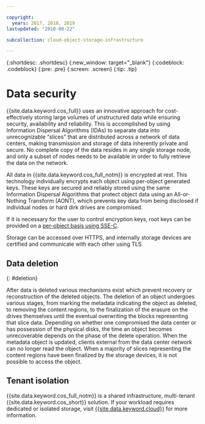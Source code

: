 ```yaml
---

copyright:
  years: 2017, 2018, 2019
lastupdated: "2018-08-22"

subcollection: cloud-object-storage-infrastructure

---
```

{:shortdesc: .shortdesc}
{:new_window: target="_blank"}
{:codeblock: .codeblock}
{:pre: .pre}
{:screen: .screen}
{:tip: .tip}


# Data security

{{site.data.keyword.cos_full}} uses an innovative approach for cost-effectively storing large volumes of unstructured data while ensuring security, availability and reliability. This is accomplished by using Information Dispersal Algorithms (IDAs) to separate data into unrecognizable “slices” that are distributed across a network of data centers, making transmission and storage of data inherently private and secure. No complete copy of the data resides in any single storage node, and only a subset of nodes needs to be available in order to fully retrieve the data on the network.

All data in {{site.data.keyword.cos_full_notm}} is encrypted at rest. This technology individually encrypts each object using per-object generated keys. These keys are secured and reliably stored using the same Information Dispersal Algorithms that protect object data using an All-or-Nothing Transform (AONT), which prevents key data from being disclosed if individual nodes or hard dirk drives are compromised.

If it is necessary for the user to control encryption keys, root keys can be provided on a [per-object basis using SSE-C](/docs/infrastructure/cloud-object-storage-infrastructure/objects.html#sse-c).

Storage can be accessed over HTTPS, and internally storage devices are certified and communicate with each other using TLS.


## Data deletion
{: #deletion}

After data is deleted various mechanisms exist which prevent recovery or reconstruction of the deleted objects. The deletion of an object undergoes various stages, from marking the metadata indicating the object as deleted, to removing the content regions, to the finalization of the erasure on the drives themselves until the eventual overwriting the blocks representing that slice data. Depending on whether one compromised the data center or has possession of the physical disks, the time an object becomes unrecoverable depends on the phase of the delete operation. When the metadata object is updated, clients external from the data center network can no longer read the object. When a majority of slices representing the content regions have been finalized by the storage devices, it is not possible to access the object.

## Tenant isolation

{{site.data.keyword.cos_full_notm}} is a shared infrastructure, multi-tenant {{site.data.keyword.cos_short}} solution. If your workload requires dedicated or isolated storage, visit [{{site.data.keyword.cloud}}](https://www.ibm.com/cloud-computing/products/storage/object-storage/flexible-deployment/) for more information.
